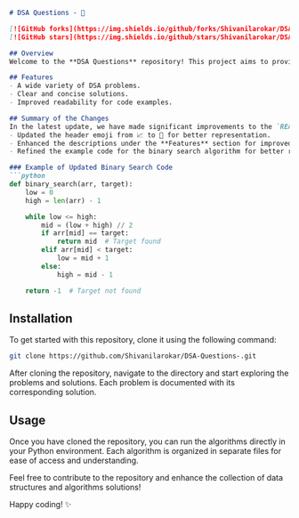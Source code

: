 ```markdown
# DSA Questions - 📖

[![GitHub forks](https://img.shields.io/github/forks/Shivanilarokar/DSA-Questions-.svg)](https://github.com/Shivanilarokar/DSA-Questions-/network) 
[![GitHub stars](https://img.shields.io/github/stars/Shivanilarokar/DSA-Questions-.svg)](https://github.com/Shivanilarokar/DSA-Questions-/stargazers)

## Overview
Welcome to the **DSA Questions** repository! This project aims to provide a collection of data structures and algorithms problems with clear solutions and explanations. This repository is designed for developers and learners who are interested in improving their understanding of data structures and algorithms. It contains various problems explained in a clear and concise manner.

## Features
- A wide variety of DSA problems.
- Clear and concise solutions.
- Improved readability for code examples.

## Summary of the Changes
In the latest update, we have made significant improvements to the `README.md` file to enhance clarity and provide a better example of the binary search algorithm. Here are the key changes:
- Updated the header emoji from 📈 to 📖 for better representation.
- Enhanced the descriptions under the **Features** section for improved clarity.
- Refined the example code for the binary search algorithm for better readability.

### Example of Updated Binary Search Code
```python
def binary_search(arr, target):
    low = 0
    high = len(arr) - 1

    while low <= high:
        mid = (low + high) // 2
        if arr[mid] == target:
            return mid  # Target found
        elif arr[mid] < target:
            low = mid + 1
        else:
            high = mid - 1

    return -1  # Target not found
```

## Installation
To get started with this repository, clone it using the following command:
```bash
git clone https://github.com/Shivanilarokar/DSA-Questions-.git
```
After cloning the repository, navigate to the directory and start exploring the problems and solutions. Each problem is documented with its corresponding solution.

## Usage
Once you have cloned the repository, you can run the algorithms directly in your Python environment. Each algorithm is organized in separate files for ease of access and understanding.

Feel free to contribute to the repository and enhance the collection of data structures and algorithms solutions!

Happy coding! ✨
```